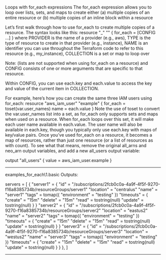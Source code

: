 
Loops with for_each expressions
The for_each expression allows you to loop over lists, sets, and maps to create either (a) multiple copies of an entire resource or (b) multiple copies of an inline block within a resource

Let’s first walk through how to use for_each to create multiple copies of a resource. The syntax looks like this:
resource "<PROVIDER>_<TYPE>" "<NAME>" {
  for_each = <COLLECTION>
  [CONFIG ...]
}
where PROVIDER is the name of a provider (e.g., aws), TYPE is the type of resource to create in that provider (e.g., instance), NAME is an identifier you can use throughout the Terraform code to refer to this resource (e.g., my_instance), COLLECTION is a set or map to loop over

Note:  (lists are not supported when using for_each on a resource) and CONFIG consists of one or more arguments that are specific to that resource.

Within CONFIG, you can use each.key and each.value to access the key and value of the current item in COLLECTION.

For example, here’s how you can create the same three IAM users using for_each:
resource "aws_iam_user" "example" {
  for_each = toset(var.user_names)
  name     = each.value
}
Note the use of toset to convert the var.user_names list into a set, as for_each only supports sets and maps when used on a resource. When for_each loops over this set, it will make each user name available in each.value. The user name will also be available in each.key, though you typically only use each.key with maps of key/value pairs.
Once you’ve used for_each on a resource, it becomes a map of resources, rather than just one resource (or a list of resources as with count). To see what that means, remove the original all_arns and neo_arn output variables, and add a new all_users output variable:

output "all_users" {
  value = aws_iam_user.example
}

---------------------------------------------------------------------------------------------------------
examples_for_each\1.basic
Outputs:

servers = [
  {
    "server1" = {
      "id" = "/subscriptions/2fcb0c0a-4a9f-4f5f-9270-f16a8385734b/resourceGroups/server1"
      "location" = "centralus"
      "name" = "server1"
      "tags" = tomap({
        "environment" = "testing"
      })
      "timeouts" = {
        "create" = "15m"
        "delete" = "15m"
        "read" = tostring(null)
        "update" = tostring(null)
      }
    }
    "server2" = {
      "id" = "/subscriptions/2fcb0c0a-4a9f-4f5f-9270-f16a8385734b/resourceGroups/server2"
      "location" = "eastus2"
      "name" = "server2"
      "tags" = tomap({
        "environment" = "testing"
      })
      "timeouts" = {
        "create" = "15m"
        "delete" = "15m"
        "read" = tostring(null)
        "update" = tostring(null)
      }
    }
    "server3" = {
      "id" = "/subscriptions/2fcb0c0a-4a9f-4f5f-9270-f16a8385734b/resourceGroups/server3"
      "location" = "westus2"
      "name" = "server3"
      "tags" = tomap({
        "environment" = "testing"
      })
      "timeouts" = {
        "create" = "15m"
        "delete" = "15m"
        "read" = tostring(null)
        "update" = tostring(null)
      }
    }
  },
]

---------------------------------------------------------------------------------------------------------